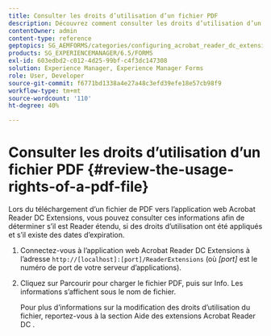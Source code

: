 ```yaml
---
title: Consulter les droits d’utilisation d’un fichier PDF
description: Découvrez comment consulter les droits d’utilisation d’un fichier PDF.
contentOwner: admin
content-type: reference
geptopics: SG_AEMFORMS/categories/configuring_acrobat_reader_dc_extensions
products: SG_EXPERIENCEMANAGER/6.5/FORMS
exl-id: 603edbd2-c012-4d25-99bf-c4f3dc147308
solution: Experience Manager, Experience Manager Forms
role: User, Developer
source-git-commit: f6771bd1338a4e27a48c3efd39efe18e57cb98f9
workflow-type: tm+mt
source-wordcount: '110'
ht-degree: 40%

---
```


# Consulter les droits d’utilisation d’un fichier PDF {#review-the-usage-rights-of-a-pdf-file}

Lors du téléchargement d’un fichier de PDF vers l’application web Acrobat Reader DC Extensions, vous pouvez consulter ces informations afin de déterminer s’il est Reader étendu, si des droits d’utilisation ont été appliqués et s’il existe des dates d’expiration.

1. Connectez-vous à l’application web Acrobat Reader DC Extensions à l’adresse `http://[localhost]:[port]/ReaderExtensions` (où *[port]* est le numéro de port de votre serveur d’applications).
1. Cliquez sur Parcourir pour charger le fichier PDF, puis sur Info. Les informations s’affichent sous le nom de fichier.

   Pour plus d’informations sur la modification des droits d’utilisation du fichier, reportez-vous à la section Aide des extensions Acrobat Reader DC .
